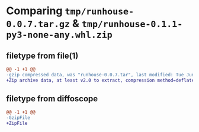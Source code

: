 # Comparing `tmp/runhouse-0.0.7.tar.gz` & `tmp/runhouse-0.1.1-py3-none-any.whl.zip`

## filetype from file(1)

```diff
@@ -1 +1 @@
-gzip compressed data, was "runhouse-0.0.7.tar", last modified: Tue Jun 27 22:18:06 2023, max compression
+Zip archive data, at least v2.0 to extract, compression method=deflate
```

## filetype from diffoscope

```diff
@@ -1 +1 @@
-GzipFile
+ZipFile
```

